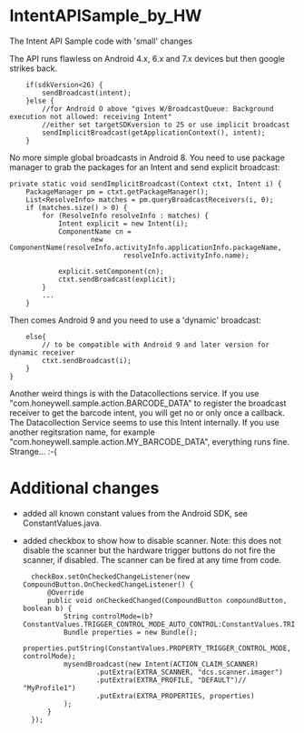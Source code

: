 # IntentAPISample_by_HW
The Intent API Sample code with 'small' changes

The API runs flawless on Android 4.x, 6.x and 7.x devices but then google strikes back.

        if(sdkVersion<26) {
            sendBroadcast(intent);
        }else {
            //for Android O above "gives W/BroadcastQueue: Background execution not allowed: receiving Intent"
            //either set targetSDKversion to 25 or use implicit broadcast
            sendImplicitBroadcast(getApplicationContext(), intent);
        }

No more simple global broadcasts in Android 8. You need to use package manager to grab the packages for an Intent and send explicit broadcast:

    private static void sendImplicitBroadcast(Context ctxt, Intent i) {
        PackageManager pm = ctxt.getPackageManager();
        List<ResolveInfo> matches = pm.queryBroadcastReceivers(i, 0);
        if (matches.size() > 0) {
            for (ResolveInfo resolveInfo : matches) {
                Intent explicit = new Intent(i);
                ComponentName cn =
                        new ComponentName(resolveInfo.activityInfo.applicationInfo.packageName,
                                resolveInfo.activityInfo.name);

                explicit.setComponent(cn);
                ctxt.sendBroadcast(explicit);
            }
            ...
        }

Then comes Android 9 and you need to use a 'dynamic' broadcast:

        else{
            // to be compatible with Android 9 and later version for dynamic receiver
            ctxt.sendBroadcast(i);
        }
    }
   
Another weird things is with the Datacollections service. If you use "com.honeywell.sample.action.BARCODE_DATA" to register the broadcast receiver to get the barcode intent, you will get no or only once a callback. The Datacollection Service seems to use this Intent internally.
If you use another regitsration name, for example "com.honeywell.sample.action.MY_BARCODE_DATA", everything runs fine. Strange... :-(

# Additional changes

* added all known constant values from the Android SDK, see ConstantValues.java.

* added checkbox to show how to disable scanner. Note: this does not disable the scanner but the hardware trigger buttons do not fire the scanner, if disabled. The scanner can be fired at any time from code.

        checkBox.setOnCheckedChangeListener(new CompoundButton.OnCheckedChangeListener() {
            @Override
            public void onCheckedChanged(CompoundButton compoundButton, boolean b) {
                String controlMode=(b?ConstantValues.TRIGGER_CONTROL_MODE_AUTO_CONTROL:ConstantValues.TRIGGER_CONTROL_MODE_DISABLE);
                Bundle properties = new Bundle();
                properties.putString(ConstantValues.PROPERTY_TRIGGER_CONTROL_MODE, controlMode);
                mysendBroadcast(new Intent(ACTION_CLAIM_SCANNER)
                        .putExtra(EXTRA_SCANNER, "dcs.scanner.imager")
                        .putExtra(EXTRA_PROFILE, "DEFAULT")// "MyProfile1")
                        .putExtra(EXTRA_PROPERTIES, properties)
                );
            }
        });